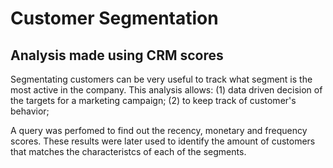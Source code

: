 # Customer Segmentation 
## Analysis made using CRM scores

  Segmentating customers can be very useful to track what segment is the most active in the company. This analysis allows: 
  (1) data driven decision of the targets for a marketing campaign;
  (2) to keep track of customer's behavior;
 
  A query was perfomed to find out the recency, monetary and frequency scores. These results were later used 
to identify the amount of customers that matches the characteristcs of each of the segments.  

